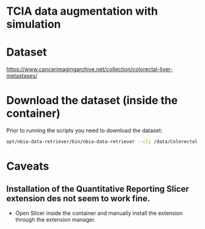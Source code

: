 # TCIA data augmentation with simulation

# Dataset
https://www.cancerimagingarchive.net/collection/colorectal-liver-metastases/

# Download the dataset (inside the container)

Prior to running the scripts you need to download the dataset:

``` sh
opt/nbia-data-retriever/bin/nbia-data-retriever --cli /data/Colorectal-Liver-Metastases-November-2022-manifest.tcia -d ~/Downloads/TCIA
```

# Caveats

## Installation of the Quantitative Reporting Slicer extension des not seem to work fine. 
- Open Slicer inside the container and manually install the extension through the extension manager.

